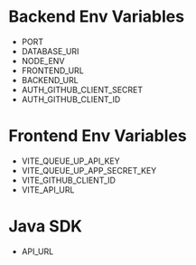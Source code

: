 # Backend Env Variables

-   PORT
-   DATABASE_URI
-   NODE_ENV
-   FRONTEND_URL
-   BACKEND_URL
-   AUTH_GITHUB_CLIENT_SECRET
-   AUTH_GITHUB_CLIENT_ID

# Frontend Env Variables

-   VITE_QUEUE_UP_API_KEY
-   VITE_QUEUE_UP_APP_SECRET_KEY
-   VITE_GITHUB_CLIENT_ID
-   VITE_API_URL

# Java SDK

-   API_URL
